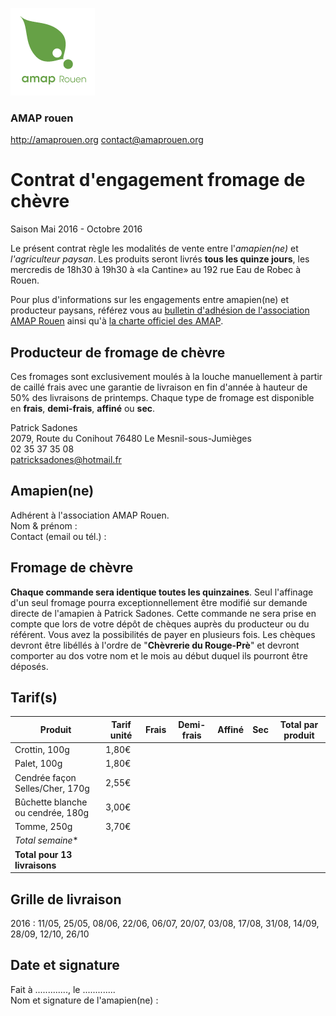 ![Logo de l'AMAP Rouen](assets/images/logo-amap-rouen-small.png)
### AMAP rouen
http://amaprouen.org
contact@amaprouen.org

# Contrat d'engagement fromage de chèvre
Saison Mai 2016 - Octobre 2016

Le présent contrat règle les modalités de vente entre l'*amapien(ne)* et *l'agriculteur paysan*. Les produits seront livrés **tous les quinze jours**, les mercredis de 18h30 à 19h30 à «la Cantine» au 192 rue Eau de Robec à Rouen.

Pour plus d'informations sur les engagements entre amapien(ne) et producteur paysans, référez vous au [bulletin d'adhésion de l'association AMAP Rouen](bulletin-adhesion-amap-rouen) ainsi qu'à [la charte officiel des AMAP](http://miramap.org/IMG/pdf/charte_des_amap_mars_2014-2.pdf).

## Producteur de fromage de chèvre
Ces fromages sont exclusivement moulés à la louche manuellement à partir de caillé frais avec une garantie de livraison en fin d'année à hauteur de 50% des livraisons de printemps. Chaque type de fromage est disponible en **frais**, **demi-frais**, **affiné** ou **sec**.

Patrick Sadones  
2079, Route du Conihout
76480 Le Mesnil-sous-Jumièges  
02 35 37 35 08   
patricksadones@hotmail.fr

## Amapien(ne)
Adhérent à l'association AMAP Rouen.  
Nom & prénom :  
Contact (email ou tél.) : 

## Fromage de chèvre
**Chaque commande sera identique toutes les quinzaines**. Seul l'affinage d'un seul fromage pourra exceptionnellement être modifié sur demande directe de l'amapien à Patrick Sadones.
Cette commande ne sera prise en compte que lors de votre dépôt de chèques auprès du producteur ou du référent.
Vous avez la possibilités de payer en plusieurs fois. Les chèques devront être libéllés à l'ordre de "**Chèvrerie du Rouge-Prè**" et devront comporter au dos votre nom et le mois au début duquel ils pourront être déposés.

## Tarif(s)

|**Produit**|Tarif unité|Frais|Demi-frais|Affiné|Sec|**Total par produit** |
|-----------|-----------|-----|----------|------|---|----------------------|
|Crottin, 100g|1,80€|
|Palet, 100g|1,80€|
|Cendrée façon Selles/Cher, 170g|2,55€|
|Bûchette blanche ou cendrée, 180g|3,00€|
|Tomme, 250g|3,70€|
|*Total semaine** |
|**Total pour 13 livraisons** |

## Grille de livraison
2016 : 11/05, 25/05, 08/06, 22/06, 06/07, 20/07, 03/08, 17/08, 31/08, 14/09, 28/09, 12/10, 26/10

## Date et signature
Fait à ............., le .............  
Nom et signature de l'amapien(ne) :
